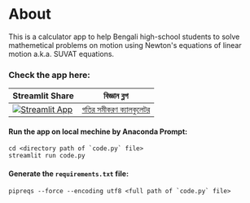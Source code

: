 # About
This is a calculator app to help Bengali high-school students to solve mathemetical problems on motion using Newton's equations of linear motion a.k.a. SUVAT equations.

### Check the app here:

| Streamlit Share  | বিজ্ঞান ব্লগ      |        
| -------------    |:-------------:| 
| [![Streamlit App](https://static.streamlit.io/badges/streamlit_badge_black_white.svg)](https://share.streamlit.io/rafisics/suvat_calculator/main/suvat_calculator.py) | [গতির সমীকরণ ক্যালকুলেটর](https://bigganblog.org/2021/03/গতির-সমীকরণ/)  |

#### Run the app on local mechine by Anaconda Prompt:
```
cd <directory path of `code.py` file>
streamlit run code.py
```
#### Generate the `requirements.txt` file:
```
pipreqs --force --encoding utf8 <full path of `code.py` file>
```
